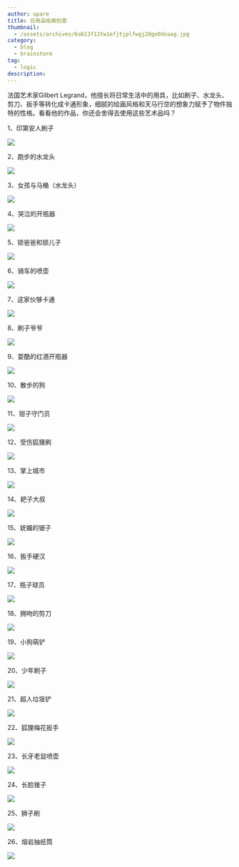 ```yaml
---
author: upare
title: 日用品绘画创意
thumbnail:
  - /assets/archives/6a613f12tw1efjtjplfwgj20go0doaag.jpg
category:
  - blog
  - brainstorm
tag:
  - logic
description: 
---
```

法国艺术家Gilbert Legrand，他擅长将日常生活中的用具，比如刷子、水龙头、剪刀、扳手等转化成卡通形象，细腻的绘画风格和天马行空的想象力赋予了物件独特的性格。看看他的作品，你还会舍得去使用这些艺术品吗？

1、印第安人刷子

![](/assets/archives/6a613f12tw1efjtjplfwgj20go0doaag.jpg)

2、跑步的水龙头

![](/assets/archives/6a613f12tw1efjtjq5gggj20go0c33yx.jpg)

3、女孩与马桶（水龙头）

![](/assets/archives/6a613f12tw1efjtjqevivj20go0b6glt.jpg)

4、哭泣的开瓶器

![](/assets/archives/6a613f12tw1efjtjqs4skj20go0diaad.jpg)

5、锁爸爸和锁儿子

![](/assets/archives/6a613f12tw1efjtjrfs4ij20go0cr0t6.jpg)

6、骑车的喷壶

![](/assets/archives/6a613f12tw1efjtjrrvnvj20go0c53yo.jpg)

7、这家伙够卡通

![](/assets/archives/6a613f12tw1efjtjs6x5ej20go0az74d.jpg)

8、刷子爷爷

![](/assets/archives/6a613f12tw1efjtjsgmphj20go0dgq34.jpg)

9、耍酷的红酒开瓶器

![](/assets/archives/6a613f12tw1efjtjsssq4j20go0b8dfu.jpg)

10、散步的狗

![](/assets/archives/6a613f12tw1efjtjuxfj6j20go0bajrj.jpg)

11、钳子守门员

![](/assets/archives/6a613f12tw1efjtjv3blbj20go0b8q31.jpg)

12、受伤狐狸刷

![](/assets/archives/6a613f12tw1efjtjvhbloj20go0cu3yq.jpg)

13、掌上城市

![](/assets/archives/6a613f12tw1efjtjvuza3j20go0dodgf.jpg)

14、耙子大叔

![](/assets/archives/6a613f12tw1efjtjw7w5oj20go0b874h.jpg)

15、妩媚的锯子

![](/assets/archives/6a613f12tw1efjtjx952rj20go0awq3b.jpg)

16、扳手硬汉

![](/assets/archives/6a613f12tw1efjtjxtuetj20go0b9q2y.jpg)

17、瓶子球员

![](/assets/archives/6a613f12tw1efjtjxxlypj20go0aajrj.jpg)

18、拥吻的剪刀

![](/assets/archives/6a613f12tw1efjtjyce2cj20go0d2t8v.jpg)

19、小狗萌铲

![](/assets/archives/6a613f12tw1efjtjyynzcj20go0b10sx.jpg)

20、少年刷子

![](/assets/archives/6a613f12tw1efjtjz05n9j20go0cr0sz.jpg)

21、超人垃圾铲

![](/assets/archives/6a613f12tw1efjtjzlow7j20go0aa74f.jpg)

22、狐狸梅花扳手

![](/assets/archives/6a613f12tw1efjtjzu3iyj20go0d0aa5.jpg)

23、长牙老鼠喷壶

![](/assets/archives/6a613f12tw1efjtk0iwtbj20go0cnmxa.jpg)

24、长脸锥子

![](/assets/archives/6a613f12tw1efjtk0hwcoj20go0db74c.jpg)

25、狮子刷

![](/assets/archives/6a613f12tw1efjtk0x5uoj20go0ca3yo.jpg)

26、熔岩抽纸筒

![](/assets/archives/6a613f12tw1efjtk18poij20go0b2mxd.jpg)